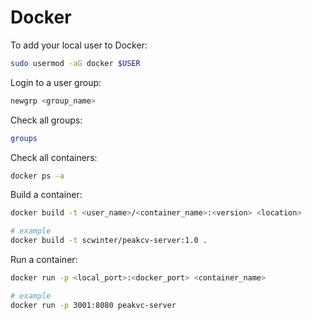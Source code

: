 # Docker

To add your local user to Docker:

```sh
sudo usermod -aG docker $USER
```

Login to a user group:

```sh
newgrp <group_name>
```

Check all groups:

```sh
groups
```

Check all containers:

```sh
docker ps -a
```

Build a container:

```sh
docker build -t <user_name>/<container_name>:<version> <location>

# example
docker build -t scwinter/peakcv-server:1.0 .
```

Run a container:

```sh
docker run -p <local_port>:<docker_port> <container_name>

# example
docker run -p 3001:8080 peakvc-server
```
